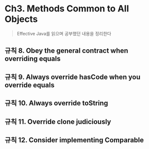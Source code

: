 # Ch3. Methods Common to All Objects
> Effective Java를 읽으며 공부했던 내용을 정리한다

## 규칙 8. Obey the general contract when overriding equals

## 규칙 9. Always override hasCode when you override equals

## 규칙 10. Always override toString

## 규칙 11. Override clone judiciously

## 규칙 12. Consider implementing Comparable



